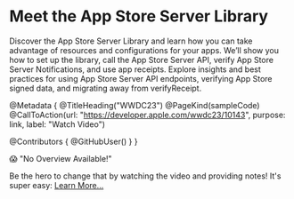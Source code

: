 # Meet the App Store Server Library 

Discover the App Store Server Library and learn how you can take advantage of resources and configurations for your apps. We’ll show you how to set up the library, call the App Store Server API, verify App Store Server Notifications, and use app receipts. Explore insights and best practices for using App Store Server API endpoints, verifying App Store signed data, and migrating away from verifyReceipt.

@Metadata {
   @TitleHeading("WWDC23")
   @PageKind(sampleCode)
   @CallToAction(url: "https://developer.apple.com/wwdc23/10143", purpose: link, label: "Watch Video")

   @Contributors {
      @GitHubUser(<replace this with your GitHub handle>)
   }
}

😱 "No Overview Available!"

Be the hero to change that by watching the video and providing notes! It's super easy:
 [Learn More…](https://wwdcnotes.github.io/WWDCNotes/documentation/wwdcnotes/contributing)
